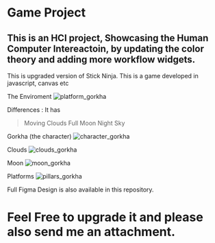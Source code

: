 # Game Project
## This is an HCI project, Showcasing the Human Computer Intereactoin, by updating the color theory and adding more workflow widgets.
This is upgraded version of Stick Ninja.
This is a game developed in javascript, canvas etc

 The Enviroment
![platform_gorkha](https://github.com/project-powerful/Game-Project/assets/89703453/1ccca3b8-7856-4bc7-85a3-656b5b699bcd)

Differences :
It has
> Moving Clouds
> Full Moon
> Night Sky

Gorkha (the character)
![character_gorkha](https://github.com/project-powerful/Game-Project/assets/89703453/b6071f7c-929c-46cd-92bb-01a562324050)

Clouds 
![clouds_gorkha](https://github.com/project-powerful/Game-Project/assets/89703453/b625ad86-18b7-4ab1-80e0-e65a0ec02332)

Moon
![moon_gorkha](https://github.com/project-powerful/Game-Project/assets/89703453/ce7fdb36-201f-45ef-9b60-ca8f74e148a4)

Platforms
![pillars_gorkha](https://github.com/project-powerful/Game-Project/assets/89703453/a0b43c13-9349-4538-9b7c-6d337b1e6c90)

Full Figma Design is also available in this repository. 

# Feel Free to upgrade it and please also send me an attachment.
